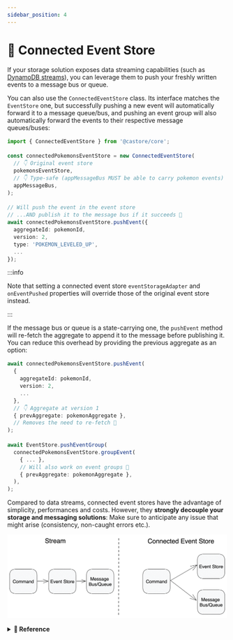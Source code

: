 ```yaml
---
sidebar_position: 4
---
```


# 🔌 Connected Event Store

If your storage solution exposes data streaming capabilities (such as [DynamoDB streams](https://docs.aws.amazon.com/amazondynamodb/latest/developerguide/Streams.html)), you can leverage them to push your freshly written events to a message bus or queue.

You can also use the `ConnectedEventStore` class. Its interface matches the `EventStore` one, but successfully pushing a new event will automatically forward it to a message queue/bus, and pushing an event group will also automatically forward the events to their respective message queues/buses:

```ts
import { ConnectedEventStore } from '@castore/core';

const connectedPokemonsEventStore = new ConnectedEventStore(
  // 👇 Original event store
  pokemonsEventStore,
  // 👇 Type-safe (appMessageBus MUST be able to carry pokemon events)
  appMessageBus,
);

// Will push the event in the event store
// ...AND publish it to the message bus if it succeeds 🙌
await connectedPokemonsEventStore.pushEvent({
  aggregateId: pokemonId,
  version: 2,
  type: 'POKEMON_LEVELED_UP',
  ...
});
```

:::info

Note that setting a connected event store `eventStorageAdapter` and `onEventPushed` properties will override those of the original event store instead.

:::

If the message bus or queue is a state-carrying one, the `pushEvent` method will re-fetch the aggregate to append it to the message before publishing it. You can reduce this overhead by providing the previous aggregate as an option:

```ts
await connectedPokemonsEventStore.pushEvent(
  {
    aggregateId: pokemonId,
    version: 2,
    ...
  },
  // 👇 Aggregate at version 1
  { prevAggregate: pokemonAggregate },
  // Removes the need to re-fetch 🙌
);

await EventStore.pushEventGroup(
  connectedPokemonsEventStore.groupEvent(
    { ... },
    // Will also work on event groups 🙌
    { prevAggregate: pokemonAggregate },
  ),
);
```

Compared to data streams, connected event stores have the advantage of simplicity, performances and costs. However, they **strongly decouple your storage and messaging solutions**: Make sure to anticipate any issue that might arise (consistency, non-caught errors etc.).

![Connected Event Store](../../assets/docSchemas/connectedEventStore.png)

<details>
<summary>
  <b>🔧 Reference</b>
</summary>

**Constructor:**

- <code>eventStore <i>(EventStore)</i></code>: The event store to connect
- <code>messageChannel <i>(MessageBus | MessageQueue)</i></code>: A message bus or queue to forward events to

**Properties:**

A `ConnectedEventStore` will implement the interface of its original `EventStore`, and extend it with two additional properties:

- <code>eventStore <i>(EventStore)</i></code>: The original event store

```ts
const eventStore = connectedPokemonsEventStore.eventStore;
// => pokemonsEventStore
```

- <code>messageChannel <i>(MessageBus | MessageQueue)</i></code>: The provided message bus or queue

```ts
const messageChannel = connectedPokemonsEventStore.messageChannel;
// => appMessageBus
```

> ☝️ Note that the `eventStorageAdapter` property will act as a pointer toward the original event store `eventStorageAdapter`:
>
> ```ts
> originalEventStore.eventStorageAdapter = myEventStorageAdapter;
> connectedEventStore.eventStorageAdapter; // => myEventStorageAdapter
>
> connectedEventStore.eventStorageAdapter = anotherEventStorageAdapter;
> originalEventStore.eventStorageAdapter; // => anotherEventStorageAdapter
> ```

</details>
